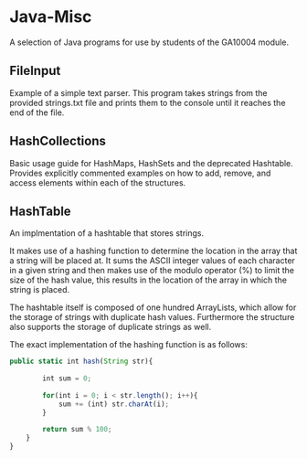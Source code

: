 # Java-Misc
A selection of Java programs for use by students of the GA10004 module. 

## FileInput
Example of a simple text parser. This program takes strings from the provided strings.txt file and prints them to the console until it reaches the end of the file. 

## HashCollections
Basic usage guide for HashMaps, HashSets and the deprecated Hashtable. Provides explicitly commented examples on how to add, remove, and access elements within each of the structures.

## HashTable
An implmentation of a hashtable that stores strings. 

It makes use of a hashing function to determine the location in the array that a string will be placed at. It sums the ASCII integer values of each character in a given string and then makes use of the modulo operator (%) to limit the size of the hash value, this results in the location of the array in which the string is placed.  

The hashtable itself is composed of one hundred ArrayLists, which allow for the storage of strings with duplicate hash values. Furthermore the structure also supports the storage of duplicate strings as well. 

The exact implementation of the hashing function is as follows: 
```javascript
public static int hash(String str){
        
        int sum = 0; 
        
        for(int i = 0; i < str.length(); i++){
            sum += (int) str.charAt(i); 
        }
        
        return sum % 100; 
    }
}
```
